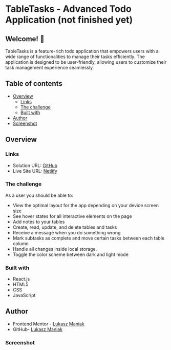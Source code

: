 # TableTasks - Advanced Todo Application (not finished yet)

## Welcome! 👋

TableTasks is a feature-rich todo application that empowers users with a wide range of functionalities to manage their tasks efficiently. The application is designed to be user-friendly, allowing users to customize their task management experience seamlessly.

## Table of contents

- [Overview](#overview)
  - [Links](#links)
  - [The challenge](#the-challenge)
  - [Built with](#built-with)
- [Author](#author)
- [Screenshot](#screenshot)

## Overview

### Links

- Solution URL: [GitHub](https://github.com/LukaszManiak/TableTasks)
- Live Site URL: [Netlify](https://tabletasks.netlify.app/)

### The challenge

As a user you should be able to:

- View the optimal layout for the app depending on your device screen size
- See hover states for all interactive elements on the page
- Add notes to your tables
- Create, read, update, and delete tables and tasks
- Receive a message when you do something wrong
- Mark subtasks as complete and move certain tasks between each table column
- Handle all changes inside local storage.
- Toggle the color scheme between dark and light mode

### Built with

- React.js
- HTML5
- CSS
- JavaScript

## Author

- Frontend Mentor - [Lukasz Maniak](https://www.frontendmentor.io/profile/Mejniak)
- GitHub- [Lukasz Maniak](https://github.com/LukaszManiak)

### Screenshot

<!--
![Screenshot 1](/screenshots/screen1.jpeg?raw=true "Screenshot 1")
![Screenshot 2](/screenshots/screen2.jpeg?raw=true "Screenshot 2")
![Screenshot 3](/screenshots/screen3.jpeg?raw=true "Screenshot 3")
![Screenshot 4](/screenshots/screen4.jpeg?raw=true "Screenshot 4")
![Screenshot 5](/screenshots/screen5.jpeg?raw=true "Screenshot 5 (mobile)") -->
